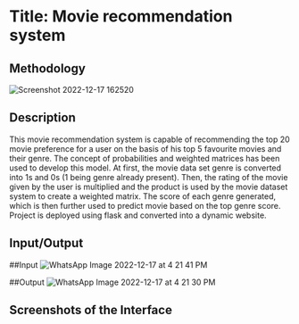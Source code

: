 
# Title: Movie recommendation system



## Methodology
![Screenshot 2022-12-17 162520](https://user-images.githubusercontent.com/108572171/208238337-0a5022a4-0d1a-4760-a8c8-69eac947f7a0.jpg)

## Description
This movie recommendation system is capable of recommending the top 20 movie preference for a user on the basis of his top 5 favourite movies and their genre.
The concept of probabilities and weighted matrices has been used to develop this model.
At first, the movie data set genre is converted into 1s and 0s (1 being genre already present). Then, the rating of the movie given by the user is multiplied and the product is used by the movie dataset system to create a weighted matrix. The score of each genre generated, which is then further used to predict movie based on the top genre score.
Project is deployed using flask and converted into a dynamic website.

## Input/Output

##Input
![WhatsApp Image 2022-12-17 at 4 21 41 PM](https://user-images.githubusercontent.com/108572171/208238397-ef60a3db-4301-4c3b-aa92-2d97fa2b555c.jpeg)

##Output
![WhatsApp Image 2022-12-17 at 4 21 30 PM](https://user-images.githubusercontent.com/108572171/208238443-4ede1ee7-128a-4ba2-818c-0a1ab60282ed.jpeg)

## Screenshots of the Interface
